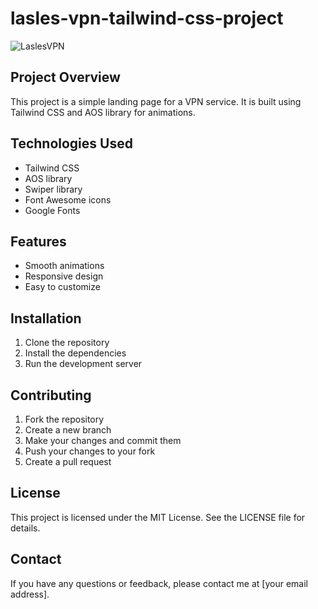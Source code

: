 # lasles-vpn-tailwind-css-project

![LaslesVPN](src/images/github-cover.png)

## Project Overview

This project is a simple landing page for a VPN service. It is built using Tailwind CSS and AOS library for animations.

## Technologies Used

- Tailwind CSS
- AOS library
- Swiper library
- Font Awesome icons
- Google Fonts



## Features

- Smooth animations
- Responsive design
- Easy to customize


## Installation

1. Clone the repository
2. Install the dependencies
3. Run the development server


## Contributing

1. Fork the repository
2. Create a new branch
3. Make your changes and commit them
4. Push your changes to your fork
5. Create a pull request


## License

This project is licensed under the MIT License. See the LICENSE file for details.


## Contact

If you have any questions or feedback, please contact me at [your email address].



